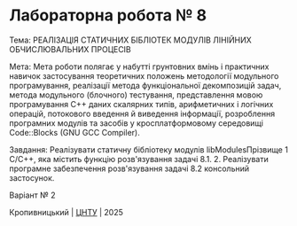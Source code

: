 ﻿# Лабораторна робота № 8

Тема: РЕАЛІЗАЦІЯ СТАТИЧНИХ БІБЛІОТЕК МОДУЛІВ ЛІНІЙНИХ ОБЧИСЛЮВАЛЬНИХ ПРОЦЕСІВ

Мета: Мета роботи полягає у набутті грунтовних вмінь і практичних навичок застосування теоретичних положень методології модульного програмування, реалізації метода функціональної декомпозицій задач, метода модульного (блочного) тестування, представлення мовою програмування С++ даних скалярних типів, арифметичних і логічних операцій, потокового введення й виведення інформації, розроблення програмних модулів та засобів у кросплатформовому середовищі Code::Blocks (GNU GCC Compiler).

Завдання: Реалізувати статичну бібліотеку модулів libModulesПрізвище
1 С/С++, яка містить функцію розв'язування задачі 8.1. 
2. Реалізувати програмне забезпечення розв'язування задачі 8.2 консольний застосунок.

Варіант № 2


Кропивницький | <a href="http://www.kntu.kr.ua/">ЦНТУ</a> | 2025
